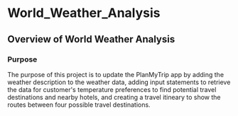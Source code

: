# World_Weather_Analysis
## Overview of World Weather Analysis
### Purpose

The purpose of this project is to update the PlanMyTrip app by adding the weather description to the weather data, adding input statements to retrieve the data for customer's temperature preferences to find potential travel destinations and nearby hotels, and creating a travel itineary to show the routes between four possible travel destinations. 